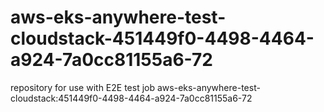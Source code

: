 # aws-eks-anywhere-test-cloudstack-451449f0-4498-4464-a924-7a0cc81155a6-72
repository for use with E2E test job aws-eks-anywhere-test-cloudstack:451449f0-4498-4464-a924-7a0cc81155a6-72
